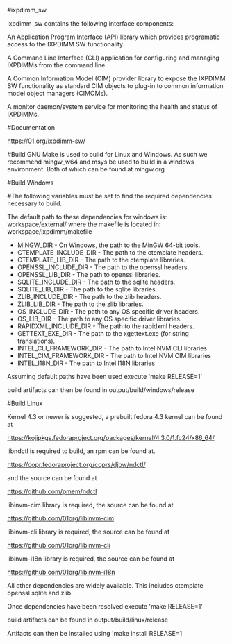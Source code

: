 #ixpdimm_sw

ixpdimm_sw contains the following interface components:

An Application Program Interface (API) library which provides programatic access to
the IXPDIMM SW functionality.

A Command Line Interface (CLI) application for configuring and managing IXPDIMMs from the
command line.

A Common Information Model (CIM) provider library to expose the
IXPDIMM SW functionality as standard CIM objects to plug-in to
common information model object managers (CIMOMs).

A monitor daemon/system service for monitoring the health and status of IXPDIMMs.

#Documentation

https://01.org/ixpdimm-sw/

#Build
GNU Make is used to build for Linux and Windows.
As such we recommend mingw_w64 and msys be used to build in a windows
environment. Both of which can be found at mingw.org

#Build Windows

#The following variables must be set to find the required dependencies necessary
to build.

The default path to these dependencies for windows is: 
	workspace/external/
where the makefile is located in: 
	workspace/ixpdimm/makefile

* MINGW_DIR - On Windows, the path to the MinGW 64-bit tools.
* CTEMPLATE_INCLUDE_DIR - The path to the ctemplate headers.
* CTEMPLATE_LIB_DIR - The path to the ctemplate libraries.  
* OPENSSL_INCLUDE_DIR - The path to the openssl headers. 
* OPENSSL_LIB_DIR - The path to openssl libraries.
* SQLITE_INCLUDE_DIR - The path to the sqlite headers. 
* SQLITE_LIB_DIR - The path to the sqlite libraries.
* ZLIB_INCLUDE_DIR - The path to the zlib headers. 
* ZLIB_LIB_DIR - The path to the zlib libraries.
* OS_INCLUDE_DIR - The path to any OS specific driver headers. 
* OS_LIB_DIR - The path to any OS specific driver libraries.
* RAPIDXML_INCLUDE_DIR - The path to the rapidxml headers. 
* GETTEXT_EXE_DIR - The path to the xgettext.exe (for string translations). 
* INTEL_CLI_FRAMEWORK_DIR - The path to Intel NVM CLI libraries
* INTEL_CIM_FRAMEWORK_DIR - The path to Intel NVM CIM libraries
* INTEL_I18N_DIR - The path to Intel I18N libraries

Assuming default paths have been used execute 'make RELEASE=1'

build artifacts can then be found in output/build/windows/release

#Build Linux

Kernel 4.3 or newer is suggested, a prebuilt fedora 4.3 kernel can be found at

https://kojipkgs.fedoraproject.org/packages/kernel/4.3.0/1.fc24/x86_64/

libndctl is required to build, an rpm can be found at.

https://copr.fedoraproject.org/coprs/djbw/ndctl/

and the source can be found at

https://github.com/pmem/ndctl

libinvm-cim library is required, the source can be found at

https://github.com/01org/libinvm-cim

libinvm-cli library is required, the source can be found at

https://github.com/01org/libinvm-cli

libinvm-i18n library is required, the source can be found at

https://github.com/01org/libinvm-i18n

All other dependencies are widely available. This includes ctemplate openssl
sqlite and zlib.

Once dependencies have been resolved execute 'make RELEASE=1'

build artifacts can be found in output/build/linux/release

Artifacts can then be installed using 'make install RELEASE=1'
